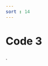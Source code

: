 ```yaml
---
sort : 14
---
```


# Code 3 
.


<link rel="stylesheet" href="../assets/css/My CSS/test.css">

<div w3-include-html="../assets/html/My HTML/test.html"></div> 

<script type="text/javascript" src="../assets/js/My JS/test.js"></script>



